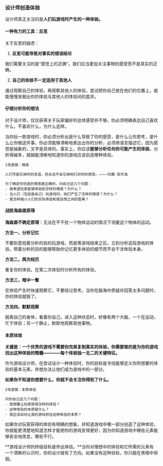 ### 设计师创造体验

设计师真正关注的是**人们玩游戏时产生的一种体验。**

#### 一种有力的工具：反思

关于反思的疑虑：

1. **反思可能导致对事实的错误结论**

我们需要关注的是“感觉上的正确”。我们应当更加关注事物的感受而不是真实的正确。

2. **自己的体验不一定适用于其他人**

通过观察自己的体验，再观察其他人的体验，尝试把你自己放在他们的位置上，就能慢慢发掘出你的体验与其他人的体验间的差异。

#### 仔细分析你的想法

对于设计师，仅仅获得关于玩家偏好的总体感受并不够。你必须明确表达自己喜欢什么，不喜欢什么，为什么这样。

当你玩一款游戏时，你必须分析出是什么导致了你的感受，是什么让你思考，是什么让你做这件事。你必须能够清晰地表达出你的分析，必须用语言描述它，因为感觉是抽象的，文字是具体的。事实上，你应该**能够分析任何你可能产生的体验**。分析得越多，就越能清晰地知道你的游戏应该创造哪种体验。

~~~~
1号透镜：情感

人们可能忘掉你的言语，但永远不会忘掉他们对你的感受。————玛雅·安杰洛

为了确定你创造的情感是正确的，问自己这几个问题：
- 我希望玩家能够体验到怎样的情感？为什么？
- 当人们（包括我自己）玩游戏时，他们产生了怎样的情感？为什么？
- 我怎样缩小人们的实际体验和我设想之间的距离？

~~~~

#### 战胜海森堡原理

**海森堡不确定原理**：无法在不干扰一个物体运动的情况下测量这个物体的运动。

**方法一，分析记忆**

不要刻意抱着分析的目的玩游戏，而是等游戏结束之后，立刻分析这段游戏的体验。带着分析的目的能够帮助你记忆更多体验的细节而不会干涉体验本身。

**方法二，两次经历**

重复你的体验。在第二次体验时分析所有的体验。

**方法三，暗中一瞥**

在体验产生时快速观察它，不要经过思考。当你在脑海中质疑并回答太多问题时，你的体验就毁了。

**方法四，默默观察**

脱离自己的身体，看着你自己。进入这种状态时，好像有两个大脑，一个在运动，忙于体验；另一个静止，默默地观察其他事物。

#### 本质体验

**关键是：一个优秀的游戏不需要你完美复制真实的体验，你需要做的是为你的游戏找出这种体验的精髓————每个体验独一无二的关键特征。**

作为游戏设计师，在尝试设计一种体验时，你的目标是寻找能够定义你所想要的体验的基本元素，并想办法让他们成为游戏中的一部分。

**如果你不知道你想要什么，你就不会关注你得到了什么。**

~~~~
2号透镜：本质体验

问你自己这几个问题：
- 我想要让玩家获得怎样的体验？
- 这种体验的本质是什么？
- 我应该如何让我的游戏抓住这种体验的本质？
~~~~

如果你对玩家获得的体验有明确的想象，并知道游戏中哪一部分创造了这种体验，你就能更清楚地知道怎样才能把你的游戏变得更好，因为你知道游戏中哪些元素能够安全地改变，哪些不行。

**游戏设计师的终级目标是传达体验。**当你对理想中的体验和它所需的元素有一个清晰的认识时，你的设计就有了方向。如果没有这种目标，你只能在黑暗中徘徊。


